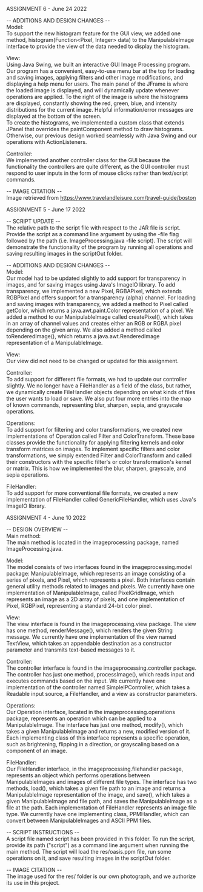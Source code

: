 ASSIGNMENT 6 - June 24 2022<br/>

-- ADDITIONS AND DESIGN CHANGES -- <br/>
Model:<br/>
To support the new histogram feature for the GUI view, we added one method,
histogram(Function<Pixel, Integer> data) to the ManipulableImage interface to provide the view
of the data needed to display the histogram.

View:<br/>
Using Java Swing, we built an interactive GUI Image Processing program. Our program has a
convenient, easy-to-use menu bar at the top for loading and saving images, applying filters and
other image modifications, and displaying a help menu for users. The main panel of the JFrame is
where the loaded image is displayed, and will dynamically update whenever operations are applied.
To the right of the image is where the histograms are displayed, constantly showing the red,
green, blue, and intensity distributions for the current image. Helpful information/error
messages are displayed at the bottom of the screen.<br/>
To create the histograms, we implemented a custom class that extends JPanel that overrides the
paintComponent method to draw histograms. Otherwise, our previous design worked seamlessly with
Java Swing and our operations with ActionListeners.

Controller:<br/>
We implemented another controller class for the GUI because the functionality the controllers
are quite different, as the GUI controller must respond to user inputs in the form of mouse
clicks rather than text/script commands.

-- IMAGE CITATION --<br>
Image retrieved from https://www.travelandleisure.com/travel-guide/boston

ASSIGNMENT 5 - June 17 2022<br/>

-- SCRIPT UPDATE --<br/>
The relative path to the script file with respect to the JAR file is script. Provide the script as
a command line argument by using the -file flag followed by the path (i.e. ImageProcessing.java
-file script). The script will demonstrate the functionality of the program by running all
operations and saving resulting images in the scriptOut folder.

-- ADDITIONS AND DESIGN CHANGES -- <br/>
Model:<br/>
Our model had to be updated slightly to add support for transparency in images, and for saving
images using Java's ImageIO library. To add transparency, we implemented a new Pixel, RGBAPixel,
which extends RGBPixel and offers support for a transparency (alpha) channel. For loading and saving
images with transparency, we added a method to Pixel called getColor, which returns a
java.awt.paint.Color representation of a pixel. We added a method to our ManipulableImage called
createPixel(), which takes in an array of channel values and creates either an RGB or RGBA pixel
depending on the given array. We also added a method called toRenderedImage(), which returns a
java.awt.RenderedImage representation of a ManipulableImage.

View:<br/>
Our view did not need to be changed or updated for this assignment.

Controller:<br/>
To add support for different file formats, we had to update our controller slightly. We no longer
have a FileHandler as a field of the class, but rather, we dynamically create FileHandler objects
depending on what kinds of files the user wants to load or save. We also put four more entries
into the map of known commands, representing blur, sharpen, sepia, and grayscale operations.

Operations:<br/>
To add support for filtering and color transformations, we created new implementations of Operation
called Filter and ColorTransform. These base classes provide the functionality for applying
filtering kernels and color transform matrices on images. To implement specific filters and color
transformations, we simply extended Filter and ColorTransform and called their constructors with
the specific filter's or color transformation's kernel or matrix. This is how we implemented the
blur, sharpen, grayscale, and sepia operations.

FileHandler:<br/>
To add support for more conventional file formats, we created a new implementation of FileHandler
called GenericFileHandler, which uses Java's ImageIO library.

ASSIGNMENT 4 - June 10 2022<br/>

-- DESIGN OVERVIEW -- <br/>
Main method:<br/>
The main method is located in the imageprocessing package, named ImageProcessing.java.

Model:<br/>
The model consists of two interfaces found in the imageprocessing.model package: ManipulableImage,
which represents an image consisting of a series of pixels, and Pixel, which represents a pixel.
Both interfaces contain general utility methods related to images and pixels. We currently have one
implementation of ManipulableImage, called PixelGridImage, which represents an image as a 2D array
of pixels, and one implementation of Pixel, RGBPixel, representing a standard 24-bit color pixel.

View:<br/>
The view interface is found in the imageprocessing.view package. The view has one method,
renderMessage(), which renders the given String message. We currently have one implementation of
the view named TextView, which takes an appendable destination as a constructor parameter and
transmits text-based messages to it.

Controller:<br/>
The controller interface is found in the imageprocessing.controller package. The controller has just
one method, processImage(), which reads input and executes commands based on the input. We currently
have one implementation of the controller named SimpleIPController, which takes a Readable input
source, a FileHandler, and a view as constructor parameters.

Operations:<br/>
Our Operation interface, located in the imageprocessing.operations package, represents an operation
which can be applied to a ManipulableImage. The interface has just one method, modify(), which takes
a given ManipulableImage and returns a new, modified version of it. Each implementing class of this
interface represents a specific operation, such as brightening, flipping in a direction, or
grayscaling based on a component of an image.

FileHandler:<br/>
Our FileHandler interface, in the imageprocessing.filehandler package, represents an object which
performs operations between ManipulableImages and images of different file types. The interface has
two methods, load(), which takes a given file path to an image and returns a ManipulableImage
representation of the image, and save(), which takes a given ManipulableImage and file path, and
saves the ManipulableImage as a file at the path. Each implementation of FileHandler represents an
image file type. We currently have one implementing class, PPMHandler, which can convert between
ManipulableImages and ASCII PPM files.

-- SCRIPT INSTRUCTIONS --<br/>
A script file named script has been provided in this folder. To run the script, provide its path
("script") as a command line argument when running the main method. The script will load the
res/oasis.ppm file, run some operations on it, and save resulting images in the scriptOut folder.

-- IMAGE CITATION --<br/>
The image used for the res/ folder is our own photograph, and we authorize its use in this project.
